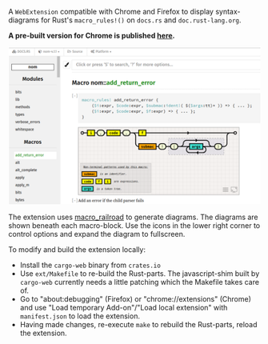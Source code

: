 A `WebExtension` compatible with Chrome and Firefox to display syntax-diagrams for Rust's `macro_rules!()` on `docs.rs` and `doc.rust-lang.org`.

**A pre-built version for Chrome is published [here](https://chrome.google.com/webstore/detail/macrorailroad/jeinhnlccpembeoccdhdpnolnmkfcblp).**

![Screenshot](./var/screenshot1.png)

The extension uses [macro_railroad](https://github.com/lukaslueg/macro_railroad) to generate diagrams. The diagrams are shown beneath each macro-block. Use the icons in the lower right corner to control options and expand the diagram to fullscreen.

To modify and build the extension locally:

* Install the `cargo-web` binary from `crates.io`
* Use `ext/Makefile` to re-build the Rust-parts. The javascript-shim built by `cargo-web` currently needs a little patching which the Makefile takes care of.
* Go to "about:debugging" (Firefox) or "chrome://extensions" (Chrome) and use "Load temporary Add-on"/"Load local extension" with `manifest.json` to load the extension.
* Having made changes, re-execute `make` to rebuild the Rust-parts, reload the extension.
